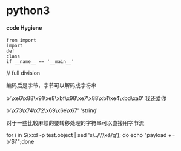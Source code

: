 # python3

#### code Hygiene

```
from import
import
def
class
if __name__ == '__main__'
```



//  full division



编码后是字节，字节可以解码成字符串

b'\xe6\x88\x91\xe8\xbf\x98\xe7\x88\xb1\xe4\xbd\xa0' 我还爱你

b'\x73\x74\x72\x69\x6e\x67'          'string'

对于一些比较麻烦的要转移处理的字符串可以直接用字节流

for i in $(xxd -p test.object | sed 's/../\\\x&/g'); do echo "payload += b'$i'";done
